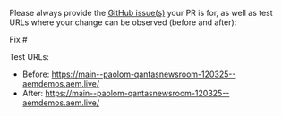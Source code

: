 Please always provide the [GitHub issue(s)](../issues) your PR is for, as well as test URLs where your change can be observed (before and after):

Fix #<gh-issue-id>

Test URLs:
- Before: https://main--paolom-qantasnewsroom-120325--aemdemos.aem.live/
- After: https://main--paolom-qantasnewsroom-120325--aemdemos.aem.live/
